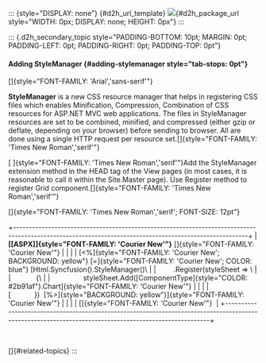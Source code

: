 ::: {style="DISPLAY: none"}
[](ms-xhelp:///?Id=d2h_url_template){#d2h_url_template} ![](!package_url!){#d2h_package_url style="WIDTH: 0px; DISPLAY: none; HEIGHT: 0px"}
:::

::: {.d2h_secondary_topic style="PADDING-BOTTOM: 10pt; MARGIN: 0pt; PADDING-LEFT: 0pt; PADDING-RIGHT: 0pt; PADDING-TOP: 0pt"}
#### Adding StyleManager {#adding-stylemanager style="tab-stops: 0pt"}

[]{style="FONT-FAMILY: 'Arial','sans-serif'"} 

**StyleManager** is a new CSS resource manager that helps in registering CSS files which enables Minification, Compression, Combination of CSS resources for ASP.NET MVC web applications. The files in StyleManager resources are set to be combined, minified, and compressed (either gzip or deflate, depending on your browser) before sending to browser. All are done using a single HTTP request per resource set.[]{style="FONT-FAMILY: 'Times New Roman','serif'"}

[ ]{style="FONT-FAMILY: 'Times New Roman','serif'"}Add the StyleManager extension method in the HEAD tag of the View pages (in most cases, it is reasonable to call it within the Site.Master page). Use Register method to register Grid component.[]{style="FONT-FAMILY: 'Times New Roman','serif'"}

[]{style="FONT-FAMILY: 'Times New Roman','serif'; FONT-SIZE: 12pt"} 

+-------------------------------------------------------------------------------------------------------------------------------------------------------+
| **[\[ASPX\]]{style="FONT-FAMILY: 'Courier New'"}** []{style="FONT-FAMILY: 'Courier New'"}                                                             |
|                                                                                                                                                       |
| [\<%]{style="FONT-FAMILY: 'Courier New'; BACKGROUND: yellow"} [=]{style="FONT-FAMILY: 'Courier New'; COLOR: blue"} [Html.Syncfusion().StyleManager()\ |
|         .Register(styleSheet =\> \                                                                                                                    |
|             {\                                                                                                                                        |
|                 styleSheet.Add([ComponentType]{style="COLOR: #2b91af"}.Chart]{style="FONT-FAMILY: 'Courier New'"}                                     |
|                                                                                                                                                       |
| [            })  [%\>]{style="BACKGROUND: yellow"}]{style="FONT-FAMILY: 'Courier New'"}                                                               |
|                                                                                                                                                       |
| []{style="FONT-FAMILY: 'Courier New'"}                                                                                                                |
+-------------------------------------------------------------------------------------------------------------------------------------------------------+

 

[]{#related-topics}
:::
